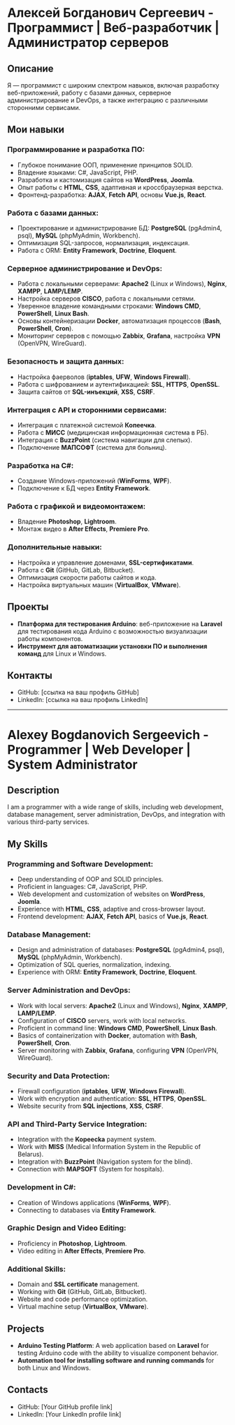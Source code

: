 # Алексей Богданович Сергеевич - Программист | Веб-разработчик | Администратор серверов

## Описание
Я — программист с широким спектром навыков, включая разработку веб-приложений, работу с базами данных, серверное администрирование и DevOps, а также интеграцию с различными сторонними сервисами.

## Мои навыки

### Программирование и разработка ПО:
- Глубокое понимание ООП, применение принципов SOLID.
- Владение языками: C#, JavaScript, PHP.
- Разработка и кастомизация сайтов на **WordPress**, **Joomla**.
- Опыт работы с **HTML**, **CSS**, адаптивная и кроссбраузерная верстка.
- Фронтенд-разработка: **AJAX**, **Fetch API**, основы **Vue.js**, **React**.

### Работа с базами данных:
- Проектирование и администрирование БД: **PostgreSQL** (pgAdmin4, psql), **MySQL** (phpMyAdmin, Workbench).
- Оптимизация SQL-запросов, нормализация, индексация.
- Работа с ORM: **Entity Framework**, **Doctrine**, **Eloquent**.

### Серверное администрирование и DevOps:
- Работа с локальными серверами: **Apache2** (Linux и Windows), **Nginx**, **XAMPP**, **LAMP/LEMP**.
- Настройка серверов **CISCO**, работа с локальными сетями.
- Уверенное владение командными строками: **Windows CMD**, **PowerShell**, **Linux Bash**.
- Основы контейнеризации **Docker**, автоматизация процессов (**Bash**, **PowerShell**, **Cron**).
- Мониторинг серверов с помощью **Zabbix**, **Grafana**, настройка **VPN** (OpenVPN, WireGuard).

### Безопасность и защита данных:
- Настройка фаерволов (**iptables**, **UFW**, **Windows Firewall**).
- Работа с шифрованием и аутентификацией: **SSL**, **HTTPS**, **OpenSSL**.
- Защита сайтов от **SQL-инъекций**, **XSS**, **CSRF**.

### Интеграция с API и сторонними сервисами:
- Интеграция с платежной системой **Копеечка**.
- Работа с **МИСС** (медицинская информационная система в РБ).
- Интеграция с **BuzzPoint** (система навигации для слепых).
- Подключение **МАПСОФТ** (система для больниц).

### Разработка на C#:
- Создание Windows-приложений (**WinForms**, **WPF**).
- Подключение к БД через **Entity Framework**.

### Работа с графикой и видеомонтажем:
- Владение **Photoshop**, **Lightroom**.
- Монтаж видео в **After Effects**, **Premiere Pro**.

### Дополнительные навыки:
- Настройка и управление доменами, **SSL-сертификатами**.
- Работа с **Git** (GitHub, GitLab, Bitbucket).
- Оптимизация скорости работы сайтов и кода.
- Настройка виртуальных машин (**VirtualBox**, **VMware**).

## Проекты
- **Платформа для тестирования Arduino**: веб-приложение на **Laravel** для тестирования кода Arduino с возможностью визуализации работы компонентов.
- **Инструмент для автоматизации установки ПО и выполнения команд** для Linux и Windows.

## Контакты
- GitHub: [ссылка на ваш профиль GitHub]
- LinkedIn: [ссылка на ваш профиль LinkedIn]

---

# Alexey Bogdanovich Sergeevich - Programmer | Web Developer | System Administrator

## Description
I am a programmer with a wide range of skills, including web development, database management, server administration, DevOps, and integration with various third-party services.

## My Skills

### Programming and Software Development:
- Deep understanding of OOP and SOLID principles.
- Proficient in languages: C#, JavaScript, PHP.
- Web development and customization of websites on **WordPress**, **Joomla**.
- Experience with **HTML**, **CSS**, adaptive and cross-browser layout.
- Frontend development: **AJAX**, **Fetch API**, basics of **Vue.js**, **React**.

### Database Management:
- Design and administration of databases: **PostgreSQL** (pgAdmin4, psql), **MySQL** (phpMyAdmin, Workbench).
- Optimization of SQL queries, normalization, indexing.
- Experience with ORM: **Entity Framework**, **Doctrine**, **Eloquent**.

### Server Administration and DevOps:
- Work with local servers: **Apache2** (Linux and Windows), **Nginx**, **XAMPP**, **LAMP/LEMP**.
- Configuration of **CISCO** servers, work with local networks.
- Proficient in command line: **Windows CMD**, **PowerShell**, **Linux Bash**.
- Basics of containerization with **Docker**, automation with **Bash**, **PowerShell**, **Cron**.
- Server monitoring with **Zabbix**, **Grafana**, configuring **VPN** (OpenVPN, WireGuard).

### Security and Data Protection:
- Firewall configuration (**iptables**, **UFW**, **Windows Firewall**).
- Work with encryption and authentication: **SSL**, **HTTPS**, **OpenSSL**.
- Website security from **SQL injections**, **XSS**, **CSRF**.

### API and Third-Party Service Integration:
- Integration with the **Kopeecka** payment system.
- Work with **MISS** (Medical Information System in the Republic of Belarus).
- Integration with **BuzzPoint** (Navigation system for the blind).
- Connection with **MAPSOFT** (System for hospitals).

### Development in C#:
- Creation of Windows applications (**WinForms**, **WPF**).
- Connecting to databases via **Entity Framework**.

### Graphic Design and Video Editing:
- Proficiency in **Photoshop**, **Lightroom**.
- Video editing in **After Effects**, **Premiere Pro**.

### Additional Skills:
- Domain and **SSL certificate** management.
- Working with **Git** (GitHub, GitLab, Bitbucket).
- Website and code performance optimization.
- Virtual machine setup (**VirtualBox**, **VMware**).

## Projects
- **Arduino Testing Platform**: A web application based on **Laravel** for testing Arduino code with the ability to visualize component behavior.
- **Automation tool for installing software and running commands** for both Linux and Windows.

## Contacts
- GitHub: [Your GitHub profile link]
- LinkedIn: [Your LinkedIn profile link]
